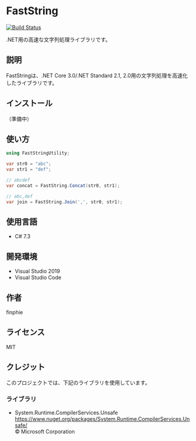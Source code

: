 # FastString

[![Build Status](https://github.com/finphie/FastString/workflows/build/badge.svg)](https://github.com/finphie/FastString/actions)

.NET用の高速な文字列処理ライブラリです。

## 説明

FastStringは、.NET Core 3.0/.NET Standard 2.1, 2.0用の文字列処理を高速化したライブラリです。

## インストール

（準備中）

## 使い方

```csharp
using FastStringUtility;

var str0 = "abc";
var str1 = "def";

// abcdef
var concat = FastString.Concat(str0, str1);

// abc,def
var join = FastString.Join(',', str0, str1);
```

## 使用言語

- C# 7.3

## 開発環境

- Visual Studio 2019
- Visual Studio Code

## 作者

finphie

## ライセンス

MIT

## クレジット

このプロジェクトでは、下記のライブラリを使用しています。

### ライブラリ

- System.Runtime.CompilerServices.Unsafe  
<https://www.nuget.org/packages/System.Runtime.CompilerServices.Unsafe/>  
© Microsoft Corporation
